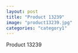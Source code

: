 ```yaml
---
layout: post
title: "Product 13239"
image: "product13239.jpg"
categories: "category1"
---
```

Product 13239
